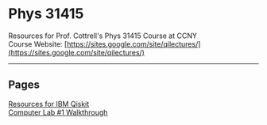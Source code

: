 # Phys 31415
Resources for Prof. Cottrell's Phys 31415 Course at CCNY\
Course Website: [https://sites.google.com/site/qilectures/](https://sites.google.com/site/qilectures/)

***

## Pages
[Resources for IBM Qiskit](QiskitResources)\
[Computer Lab #1 Walkthrough](Lab1)

